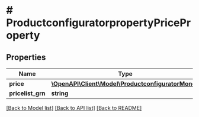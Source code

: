 # # ProductconfiguratorpropertyPriceProperty

## Properties

Name | Type | Description | Notes
------------ | ------------- | ------------- | -------------
**price** | [**\OpenAPI\Client\Model\ProductconfiguratorMoney**](ProductconfiguratorMoney.md) |  | [optional]
**pricelist_grn** | **string** |  | [optional]

[[Back to Model list]](../../README.md#models) [[Back to API list]](../../README.md#endpoints) [[Back to README]](../../README.md)
